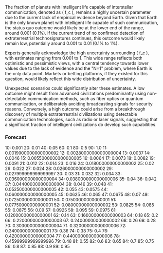 The fraction of planets with intelligent life capable of interstellar communication, denoted as \( f_c \), remains a highly uncertain parameter due to the current lack of empirical evidence beyond Earth. Given that Earth is the only known planet with intelligent life capable of such communication, the status quo outcome would likely be at the lower end of the range, around 0.001 (0.1%). If the current trend of no confirmed detection of extraterrestrial technosignatures continues, this outcome would likely remain low, potentially around 0.001 to 0.01 (0.1% to 1%).

Experts generally acknowledge the high uncertainty surrounding \( f_c \), with estimates ranging from 0.001 to 1. This wide range reflects both optimistic and pessimistic views, with a central tendency towards lower values due to the lack of evidence and the "N=1" problem, where Earth is the only data point. Markets or betting platforms, if they existed for this question, would likely reflect this wide distribution of uncertainty.

Unexpected scenarios could significantly alter these estimates. A low outcome might result from advanced civilizations predominantly using non-detectable communication methods, such as fiber optics or quantum communication, or deliberately avoiding broadcasting signals for security reasons. Conversely, a high outcome could arise from a breakthrough discovery of multiple extraterrestrial civilizations using detectable communication technologies, such as radio or laser signals, suggesting that a significant fraction of intelligent civilizations do develop such capabilities.

### Forecast

10: 0.001
20: 0.01
40: 0.05
60: 0.1
80: 0.5
90: 1.0
11: 0.0019000000000000002
12: 0.0028000000000000004
13: 0.0037
14: 0.0046
15: 0.0055000000000000005
16: 0.0064
17: 0.0073
18: 0.0082
19: 0.0091
21: 0.012
22: 0.014
23: 0.016
24: 0.018000000000000002
25: 0.02
26: 0.022
27: 0.024
28: 0.026000000000000002
29: 0.027999999999999997
30: 0.03
31: 0.032
32: 0.034
33: 0.036000000000000004
34: 0.038000000000000006
35: 0.04
36: 0.042
37: 0.044000000000000004
38: 0.046
39: 0.048
41: 0.052500000000000005
42: 0.055
43: 0.0575
44: 0.060000000000000005
45: 0.0625
46: 0.065
47: 0.0675
48: 0.07
49: 0.07250000000000001
50: 0.07500000000000001
51: 0.07750000000000001
52: 0.08000000000000002
53: 0.0825
54: 0.085
55: 0.0875
56: 0.09
57: 0.0925
58: 0.095
59: 0.0975
61: 0.12000000000000001
62: 0.14
63: 0.16000000000000003
64: 0.18
65: 0.2
66: 0.22000000000000003
67: 0.24000000000000002
68: 0.26
69: 0.28
70: 0.30000000000000004
71: 0.32000000000000006
72: 0.3400000000000001
73: 0.36
74: 0.38
75: 0.4
76: 0.42000000000000004
77: 0.44000000000000006
78: 0.45999999999999996
79: 0.48
81: 0.55
82: 0.6
83: 0.65
84: 0.7
85: 0.75
86: 0.8
87: 0.85
88: 0.9
89: 0.95